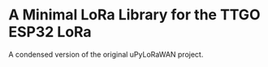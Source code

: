 # A Minimal LoRa Library for the TTGO ESP32 LoRa
A condensed version of the original uPyLoRaWAN project.
